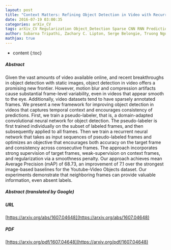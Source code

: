 ```yaml
---
layout: post
title: "Context Matters: Refining Object Detection in Video with Recurrent Neural Networks"
date: 2016-07-19 03:00:35
categories: arXiv_CV
tags: arXiv_CV Regularization Object_Detection Sparse CNN RNN Prediction Detection
author: Subarna Tripathi, Zachary C. Lipton, Serge Belongie, Truong Nguyen
mathjax: true
---
```


* content
{:toc}

##### Abstract
Given the vast amounts of video available online, and recent breakthroughs in object detection with static images, object detection in video offers a promising new frontier. However, motion blur and compression artifacts cause substantial frame-level variability, even in videos that appear smooth to the eye. Additionally, video datasets tend to have sparsely annotated frames. We present a new framework for improving object detection in videos that captures temporal context and encourages consistency of predictions. First, we train a pseudo-labeler, that is, a domain-adapted convolutional neural network for object detection. The pseudo-labeler is first trained individually on the subset of labeled frames, and then subsequently applied to all frames. Then we train a recurrent neural network that takes as input sequences of pseudo-labeled frames and optimizes an objective that encourages both accuracy on the target frame and consistency across consecutive frames. The approach incorporates strong supervision of target frames, weak-supervision on context frames, and regularization via a smoothness penalty. Our approach achieves mean Average Precision (mAP) of 68.73, an improvement of 7.1 over the strongest image-based baselines for the Youtube-Video Objects dataset. Our experiments demonstrate that neighboring frames can provide valuable information, even absent labels.

##### Abstract (translated by Google)


##### URL
[https://arxiv.org/abs/1607.04648](https://arxiv.org/abs/1607.04648)

##### PDF
[https://arxiv.org/pdf/1607.04648](https://arxiv.org/pdf/1607.04648)

